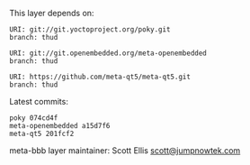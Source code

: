 This layer depends on:

    URI: git://git.yoctoproject.org/poky.git
    branch: thud

    URI: git://git.openembedded.org/meta-openembedded
    branch: thud

    URI: https://github.com/meta-qt5/meta-qt5.git
    branch: thud

Latest commits:

    poky 074cd4f
    meta-openembedded a15d7f6
    meta-qt5 201fcf2


meta-bbb layer maintainer: Scott Ellis <scott@jumpnowtek.com>
